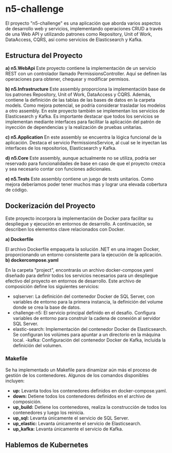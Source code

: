 # n5-challenge
El proyecto "n5-challenge" es una aplicación que aborda varios aspectos de desarrollo web y servicios, implementando operaciones CRUD a través de una Web API y utilizando patrones como Repository, Unit of Work, DataAccess, CQRS, así como servicios de Elasticsearch y Kafka.

## Estructura del Proyecto

__a) n5.WebApi__
Este proyecto contiene la implementación de un servicio REST con un controlador llamado PermissionsController. Aquí se definen las operaciones para obtener, chequear y modificar permisos.

__b) n5.Infrastructure__
Este assembly proporciona la implementación base de los patrones Repository, Unit of Work, DataAccess y CQRS. Además, contiene la definición de las tablas de las bases de datos en la carpeta models. Como mejora potencial, se podría considerar trasladar los modelos a otro assembly. En este proyecto también se implementan los servicios de Elasticsearch y Kafka. Es importante destacar que todos los servicios se implementan mediante interfaces para facilitar la aplicación del patrón de inyección de dependencias y la realización de pruebas unitarias.

__c) n5.Application__
En este assembly se encuentra la lógica funcional de la aplicación. Destaca el servicio PermissionsService, al cual se le inyectan las interfaces de los repositorios, Elasticsearch y Kafka.

__d) n5.Core__
Este assembly, aunque actualmente no se utiliza, podría ser reservado para funcionalidades de base en caso de que el proyecto crezca y sea necesario contar con funciones adicionales.

__e) n5.Tests__
Este assembly contiene un juego de tests unitarios. Como mejora deberíamos poder tener muchos mas y lograr una elevada cobertura de código.

## Dockerización del Proyecto
Este proyecto incorpora la implementación de Docker para facilitar su despliegue y ejecución en entornos de desarrollo. A continuación, se describen los elementos clave relacionados con Docker.

__a) Dockerfile__

El archivo Dockerfile empaqueta la solución .NET en una imagen Docker, proporcionando un entorno consistente para la ejecución de la aplicación.
__b) dockercompose.yaml__

En la carpeta "project", encontrarás un archivo docker-compose.yaml diseñado para definir todos los servicios necesarios para un despliegue efectivo del proyecto en entornos de desarrollo. Este archivo de composición define los siguientes servicios:
- sqlserver: La definición del contenedor Docker de SQL Server, con variables de entorno para la primera instancia, la definición del volume donde se crea la base de datos.
- challenge-n5: El servicio principal definido en el desafío. Configura variables de entorno para construir la cadena de conexión al servidor SQL Server.
- elastic-search: Implementación del contenedor Docker de Elasticsearch. Se configuran los volúmes para apuntar a un directorio en la máquina local.
-kafka: Configuración del contenedor Docker de Kafka, incluida la definición del volumen.

### Makefile
Se ha implementado un Makefile para dinamizar aún más el proceso de gestión de los contenedores. Algunos de los comandos disponibles incluyen:
- __up:__ Levanta todos los contenedores definidos en docker-compose.yaml.
- __down:__ Detiene todos los contenedores definidos en el archivo de composición.
- __up_build:__ Detiene los contenedores, realiza la construcción de todos los contenedores y luego los reinicia.
- __up_sql:__ Levanta únicamente el servicio de SQL Server.
- __up_elastic:__ Levanta únicamente el servicio de Elasticsearch.
- __up_kafka:__ Levanta únicamente el servicio de Kafka.

## Hablemos de Kubernetes


